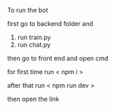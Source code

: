 To run the bot

first go to backend folder and
1) run train.py
2) run chat.py

then go to front end and open cmd

for first time run < npm i >

after that run < npm run dev >

then open the link

